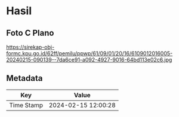 # Hasil

## Foto C Plano

https://sirekap-obj-formc.kpu.go.id/62ff/pemilu/ppwp/61/09/01/20/16/6109012016005-20240215-090139--7da6ce91-a092-4927-9016-64bd113e02c6.jpg


## Metadata

| Key        | Value               |
| ---------- | ------------------- |
| Time Stamp | 2024-02-15 12:00:28 |



